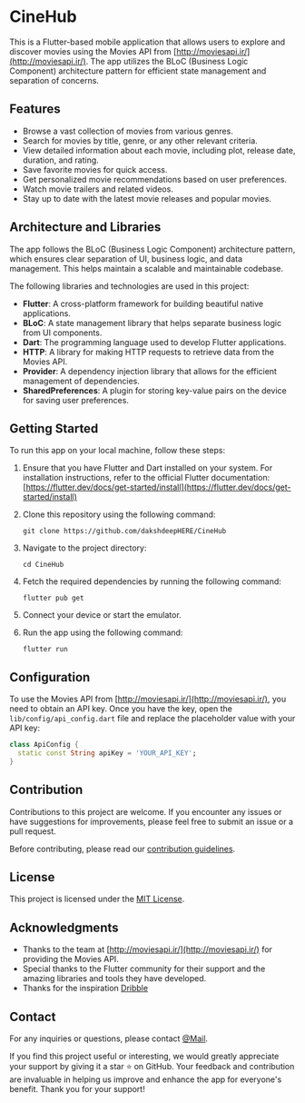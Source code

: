 # CineHub

This is a Flutter-based mobile application that allows users to explore and discover movies using the Movies API from [http://moviesapi.ir/](http://moviesapi.ir/). The app utilizes the BLoC (Business Logic Component) architecture pattern for efficient state management and separation of concerns.

## Features

- Browse a vast collection of movies from various genres.
- Search for movies by title, genre, or any other relevant criteria.
- View detailed information about each movie, including plot, release date, duration, and rating.
- Save favorite movies for quick access.
- Get personalized movie recommendations based on user preferences.
- Watch movie trailers and related videos.
- Stay up to date with the latest movie releases and popular movies.

## Architecture and Libraries

The app follows the BLoC (Business Logic Component) architecture pattern, which ensures clear separation of UI, business logic, and data management. This helps maintain a scalable and maintainable codebase.

The following libraries and technologies are used in this project:

- **Flutter**: A cross-platform framework for building beautiful native applications.
- **BLoC**: A state management library that helps separate business logic from UI components.
- **Dart**: The programming language used to develop Flutter applications.
- **HTTP**: A library for making HTTP requests to retrieve data from the Movies API.
- **Provider**: A dependency injection library that allows for the efficient management of dependencies.
- **SharedPreferences**: A plugin for storing key-value pairs on the device for saving user preferences.

## Getting Started

To run this app on your local machine, follow these steps:

1. Ensure that you have Flutter and Dart installed on your system. For installation instructions, refer to the official Flutter documentation: [https://flutter.dev/docs/get-started/install](https://flutter.dev/docs/get-started/install)

2. Clone this repository using the following command:

   ```shell
   git clone https://github.com/dakshdeepHERE/CineHub
   ```

3. Navigate to the project directory:

   ```shell
   cd CineHub
   ```

4. Fetch the required dependencies by running the following command:

   ```shell
   flutter pub get
   ```

5. Connect your device or start the emulator.

6. Run the app using the following command:

   ```shell
   flutter run
   ```

## Configuration

To use the Movies API from [http://moviesapi.ir/](http://moviesapi.ir/), you need to obtain an API key. Once you have the key, open the `lib/config/api_config.dart` file and replace the placeholder value with your API key:

```dart
class ApiConfig {
  static const String apiKey = 'YOUR_API_KEY';
}
```

## Contribution

Contributions to this project are welcome. If you encounter any issues or have suggestions for improvements, please feel free to submit an issue or a pull request.

Before contributing, please read our [contribution guidelines](CONTRIBUTING.md).

## License

This project is licensed under the [MIT License](LICENSE).

## Acknowledgments

- Thanks to the team at [http://moviesapi.ir/](http://moviesapi.ir/) for providing the Movies API.
- Special thanks to the Flutter community for their support and the amazing libraries and tools they have developed.
- Thanks for the inspiration [Dribble](https://dribbble.com/shots/20285249-Movie-App-Exploration/attachments/15347450?mode=media)

## Contact

For any inquiries or questions, please contact [@Mail](mailto:dakshadeep1234@gmail.com).

If you find this project useful or interesting, we would greatly appreciate your support by giving it a star ⭐️ on GitHub. Your feedback and contribution are invaluable in helping us improve and enhance the app for everyone's benefit. Thank you for your support!
